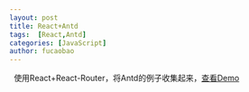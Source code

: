 ```yaml
---
layout: post
title: React+Antd
tags:  [React,Antd]
categories: [JavaScript]
author: fucaobao
---
```

&nbsp;
    使用React+React-Router，将Antd的例子收集起来，[查看Demo](/demo/react+antd/index.html)